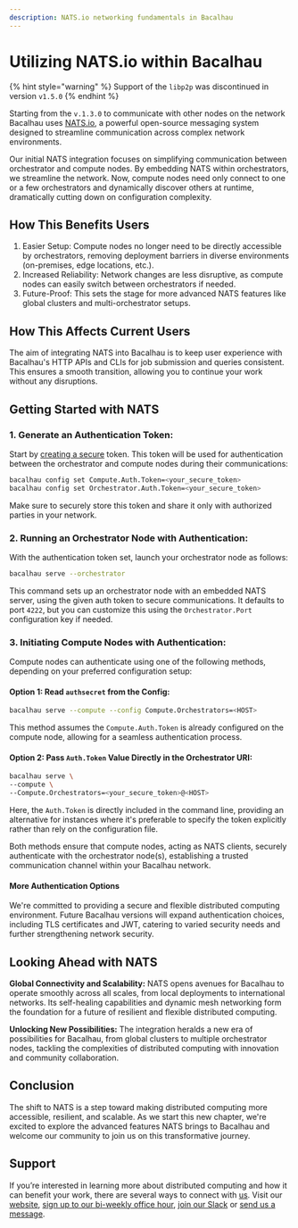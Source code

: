 ```yaml
---
description: NATS.io networking fundamentals in Bacalhau
---
```


# Utilizing NATS.io within Bacalhau

{% hint style="warning" %}
Support of the `libp2p` was discontinued in version `v1.5.0`
{% endhint %}

Starting from the `v.1.3.0` to communicate with other nodes on the network Bacalhau uses [NATS.io](https://nats.io/), a powerful open-source messaging system designed to streamline communication across complex network environments.

Our initial NATS integration focuses on simplifying communication between orchestrator and compute nodes. By embedding NATS within orchestrators, we streamline the network. Now, compute nodes need only connect to one or a few orchestrators and dynamically discover others at runtime, dramatically cutting down on configuration complexity.

## How This Benefits Users

1. Easier Setup: Compute nodes no longer need to be directly accessible by orchestrators, removing deployment barriers in diverse environments (on-premises, edge locations, etc.).
2. Increased Reliability: Network changes are less disruptive, as compute nodes can easily switch between orchestrators if needed.
3. Future-Proof: This sets the stage for more advanced NATS features like global clusters and multi-orchestrator setups.

## **How This Affects Current Users**

The aim of integrating NATS into Bacalhau is to keep user experience with Bacalhau's HTTP APIs and CLIs for job submission and queries consistent. This ensures a smooth transition, allowing you to continue your work without any disruptions.

## **Getting Started with NATS**

### **1. Generate an Authentication Token:**

Start by [creating a secure](../../getting-started/create-private-network/#create-and-set-up-a-token) token. This token will be used for authentication between the orchestrator and compute nodes during their communications:

```bash
bacalhau config set Compute.Auth.Token=<your_secure_token>
bacalhau config set Orchestrator.Auth.Token=<your_secure_token>
```

Make sure to securely store this token and share it only with authorized parties in your network.

### **2. Running an Orchestrator Node with Authentication:**

With the authentication token set, launch your orchestrator node as follows:

```bash
bacalhau serve --orchestrator
```

This command sets up an orchestrator node with an embedded NATS server, using the given auth token to secure communications. It defaults to port `4222`, but you can customize this using the `Orchestrator.Port` configuration key if needed.

### **3. Initiating Compute Nodes with Authentication:**

Compute nodes can authenticate using one of the following methods, depending on your preferred configuration setup:

#### **Option 1: Read** `authsecret` **from the Config:**

```bash
bacalhau serve --compute --config Compute.Orchestrators=<HOST>
```

This method assumes the `Compute.Auth.Token` is already configured on the compute node, allowing for a seamless authentication process.

#### **Option 2: Pass** `Auth.Token`  Value **Directly in the Orchestrator URI:**

```bash
bacalhau serve \
--compute \
--Compute.Orchestrators=<your_secure_token>@<HOST>
```

Here, the `Auth.Token` is directly included in the command line, providing an alternative for instances where it's preferable to specify the token explicitly rather than rely on the configuration file.

Both methods ensure that compute nodes, acting as NATS clients, securely authenticate with the orchestrator node(s), establishing a trusted communication channel within your Bacalhau network.

#### **More Authentication Options**

We're committed to providing a secure and flexible distributed computing environment. Future Bacalhau versions will expand authentication choices, including TLS certificates and JWT, catering to varied security needs and further strengthening network security.

## **Looking Ahead with NATS**

**Global Connectivity and Scalability:** NATS opens avenues for Bacalhau to operate smoothly across all scales, from local deployments to international networks. Its self-healing capabilities and dynamic mesh networking form the foundation for a future of resilient and flexible distributed computing.

**Unlocking New Possibilities:** The integration heralds a new era of possibilities for Bacalhau, from global clusters to multiple orchestrator nodes, tackling the complexities of distributed computing with innovation and community collaboration.

## **Conclusion**

The shift to NATS is a step toward making distributed computing more accessible, resilient, and scalable. As we start this new chapter, we're excited to explore the advanced features NATS brings to Bacalhau and welcome our community to join us on this transformative journey.

## Support

If you’re interested in learning more about distributed computing and how it can benefit your work, there are several ways to connect with [us](https://www.expanso.io/). Visit our [website](https://www.expanso.io/), [sign up to our bi-weekly office hour](https://lu.ma/8ojx1umx), [join our Slack](https://bit.ly/bacalhau-project-slack) or [send us a message](https://www.expanso.io/contact/).
